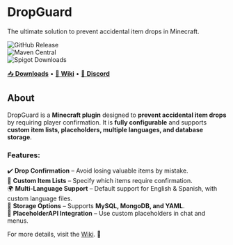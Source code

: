 # **DropGuard**  
The ultimate solution to prevent accidental item drops in Minecraft.  

![GitHub Release](https://img.shields.io/github/v/release/MrNickax/DropGuard?style=flat-square)  
![Maven Central](https://img.shields.io/maven-central/v/com.example/DropGuard?style=flat-square)  
![Spigot Downloads](https://img.shields.io/spiget/downloads/DropGuard?style=flat-square)  

[📥 **Downloads**](https://github.com/MrNickax/DropGuard/releases) • [📖 **Wiki**](https://github.com/MrNickax/DropGuard/wiki) • [💬 **Discord**](https://discord.gg/XXXXX)  

## **About**  
DropGuard is a **Minecraft plugin** designed to **prevent accidental item drops** by requiring player confirmation. It is **fully configurable** and supports **custom item lists, placeholders, multiple languages, and database storage**.  

### **Features:**  
✔️ **Drop Confirmation** – Avoid losing valuable items by mistake.  
📜 **Custom Item Lists** – Specify which items require confirmation.  
🌍 **Multi-Language Support** – Default support for English & Spanish, with custom language files.  
💾 **Storage Options** – Supports **MySQL, MongoDB, and YAML**.  
🔗 **PlaceholderAPI Integration** – Use custom placeholders in chat and menus.  

For more details, visit the [Wiki](https://github.com/MrNickax/DropGuard/wiki). 🚀
